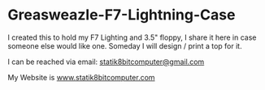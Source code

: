 # Greasweazle-F7-Lightning-Case

I created this to hold my F7 Lighting and 3.5" floppy, I share it here in case someone else would like one. Someday I will design / print a top for it.

I can be reached via email: statik8bitcomputer@gmail.com 

My Website is www.statik8bitcomputer.com

